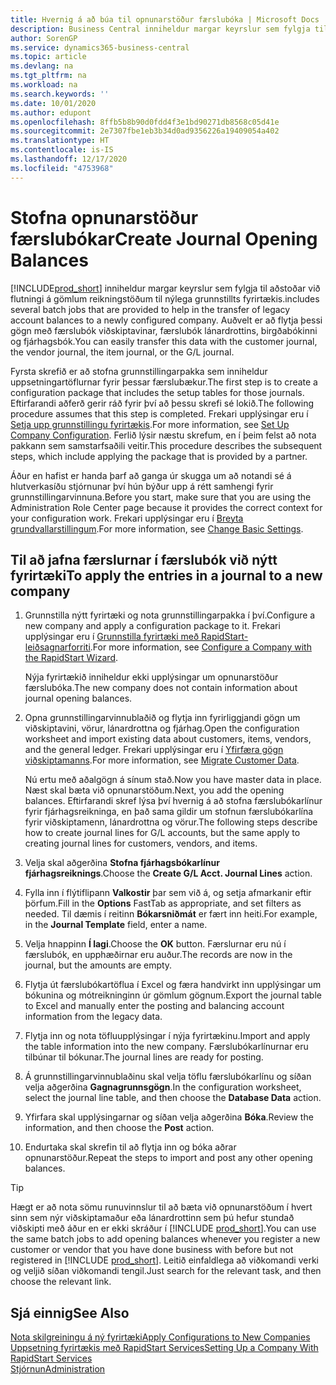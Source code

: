 ```yaml
---
title: Hvernig á að búa til opnunarstöður færslubóka | Microsoft Docs
description: Business Central inniheldur margar keyrslur sem fylgja til aðstoðar við flutningi á gömlum reikningstöðum til nýlega grunnstillts fyrirtækis. Auðvelt er að flytja þessi gögn með færslubókunum.
author: SorenGP
ms.service: dynamics365-business-central
ms.topic: article
ms.devlang: na
ms.tgt_pltfrm: na
ms.workload: na
ms.search.keywords: ''
ms.date: 10/01/2020
ms.author: edupont
ms.openlocfilehash: 8ffb5b8b90d0fdd4f3e1bd90271db8568c05d41e
ms.sourcegitcommit: 2e7307fbe1eb3b34d0ad9356226a19409054a402
ms.translationtype: HT
ms.contentlocale: is-IS
ms.lasthandoff: 12/17/2020
ms.locfileid: "4753968"
---
```

# <a name="create-journal-opening-balances"></a><span data-ttu-id="b51dc-104">Stofna opnunarstöður færslubókar</span><span class="sxs-lookup"><span data-stu-id="b51dc-104">Create Journal Opening Balances</span></span>

[!INCLUDE[prod_short](includes/prod_short.md)] <span data-ttu-id="b51dc-105">inniheldur margar keyrslur sem fylgja til aðstoðar við flutningi á gömlum reikningstöðum til nýlega grunnstillts fyrirtækis.</span><span class="sxs-lookup"><span data-stu-id="b51dc-105">includes several batch jobs that are provided to help in the transfer of legacy account balances to a newly configured company.</span></span> <span data-ttu-id="b51dc-106">Auðvelt er að flytja þessi gögn með færslubók viðskiptavinar, færslubók lánardrottins, birgðabókinni og fjárhagsbók.</span><span class="sxs-lookup"><span data-stu-id="b51dc-106">You can easily transfer this data with the customer journal, the vendor journal, the item journal, or the G/L journal.</span></span>

<span data-ttu-id="b51dc-107">Fyrsta skrefið er að stofna grunnstillingarpakka sem inniheldur uppsetningartöflurnar fyrir þessar færslubækur.</span><span class="sxs-lookup"><span data-stu-id="b51dc-107">The first step is to create a configuration package that includes the setup tables for those journals.</span></span> <span data-ttu-id="b51dc-108">Eftirfarandi aðferð gerir ráð fyrir því að þessu skrefi sé lokið.</span><span class="sxs-lookup"><span data-stu-id="b51dc-108">The following procedure assumes that this step is completed.</span></span> <span data-ttu-id="b51dc-109">Frekari upplýsingar eru í [Setja upp grunnstillingu fyrirtækis](admin-set-up-company-configuration.md).</span><span class="sxs-lookup"><span data-stu-id="b51dc-109">For more information, see [Set Up Company Configuration](admin-set-up-company-configuration.md).</span></span> <span data-ttu-id="b51dc-110">Ferlið lýsir næstu skrefum, en í þeim felst að nota pakkann sem samstarfsaðili veitir.</span><span class="sxs-lookup"><span data-stu-id="b51dc-110">This procedure describes the subsequent steps, which include applying the package that is provided by a partner.</span></span>  

<span data-ttu-id="b51dc-111">Áður en hafist er handa þarf að ganga úr skugga um að notandi sé á hlutverkasíðu stjórnunar því hún býður upp á rétt samhengi fyrir grunnstillingarvinnuna.</span><span class="sxs-lookup"><span data-stu-id="b51dc-111">Before you start, make sure that you are using the Administration Role Center page because it provides the correct context for your configuration work.</span></span> <span data-ttu-id="b51dc-112">Frekari upplýsingar eru í [Breyta grundvallarstillingum](ui-change-basic-settings.md).</span><span class="sxs-lookup"><span data-stu-id="b51dc-112">For more information, see [Change Basic Settings](ui-change-basic-settings.md).</span></span>

## <a name="to-apply-the-entries-in-a-journal-to-a-new-company"></a><span data-ttu-id="b51dc-113">Til að jafna færslurnar í færslubók við nýtt fyrirtæki</span><span class="sxs-lookup"><span data-stu-id="b51dc-113">To apply the entries in a journal to a new company</span></span>

1. <span data-ttu-id="b51dc-114">Grunnstilla nýtt fyrirtæki og nota grunnstillingarpakka í því.</span><span class="sxs-lookup"><span data-stu-id="b51dc-114">Configure a new company and apply a configuration package to it.</span></span> <span data-ttu-id="b51dc-115">Frekari upplýsingar eru í [Grunnstilla fyrirtæki með RapidStart-leiðsagnarforriti](admin-how-to-configure-a-company-with-the-rapidstart-wizard.md).</span><span class="sxs-lookup"><span data-stu-id="b51dc-115">For more information, see [Configure a Company with the RapidStart Wizard](admin-how-to-configure-a-company-with-the-rapidstart-wizard.md).</span></span>  

    <span data-ttu-id="b51dc-116">Nýja fyrirtækið inniheldur ekki upplýsingar um opnunarstöður færslubóka.</span><span class="sxs-lookup"><span data-stu-id="b51dc-116">The new company does not contain information about journal opening balances.</span></span>  

2. <span data-ttu-id="b51dc-117">Opna grunnstillingarvinnublaðið og flytja inn fyrirliggjandi gögn um viðskiptavini, vörur, lánardrottna og fjárhag.</span><span class="sxs-lookup"><span data-stu-id="b51dc-117">Open the configuration worksheet and import existing data about customers, items, vendors, and the general ledger.</span></span> <span data-ttu-id="b51dc-118">Frekari upplýsingar eru í [Yfirfæra gögn viðskiptamanns](admin-migrate-customer-data.md).</span><span class="sxs-lookup"><span data-stu-id="b51dc-118">For more information, see [Migrate Customer Data](admin-migrate-customer-data.md).</span></span>  

    <span data-ttu-id="b51dc-119">Nú ertu með aðalgögn á sínum stað.</span><span class="sxs-lookup"><span data-stu-id="b51dc-119">Now you have master data in place.</span></span> <span data-ttu-id="b51dc-120">Næst skal bæta við opnunarstöðum.</span><span class="sxs-lookup"><span data-stu-id="b51dc-120">Next, you add the opening balances.</span></span> <span data-ttu-id="b51dc-121">Eftirfarandi skref lýsa því hvernig á að stofna færslubókarlínur fyrir fjárhagsreikninga, en það sama gildir um stofnun færslubókarlína fyrir viðskiptamenn, lánardrottna og vörur.</span><span class="sxs-lookup"><span data-stu-id="b51dc-121">The following steps describe how to create journal lines for G/L accounts, but the same apply to creating journal lines for customers, vendors, and items.</span></span>  
3. <span data-ttu-id="b51dc-122">Velja skal aðgerðina **Stofna fjárhagsbókarlínur fjárhagsreiknings**.</span><span class="sxs-lookup"><span data-stu-id="b51dc-122">Choose the **Create G/L Acct. Journal Lines** action.</span></span>  
4. <span data-ttu-id="b51dc-123">Fylla inn í flýtiflipann **Valkostir** þar sem við á, og setja afmarkanir eftir þörfum.</span><span class="sxs-lookup"><span data-stu-id="b51dc-123">Fill in the **Options** FastTab as appropriate, and set filters as needed.</span></span> <span data-ttu-id="b51dc-124">Til dæmis í reitinn **Bókarsniðmát** er fært inn heiti.</span><span class="sxs-lookup"><span data-stu-id="b51dc-124">For example, in the **Journal Template** field, enter a name.</span></span>  
5. <span data-ttu-id="b51dc-125">Velja hnappinn **Í lagi**.</span><span class="sxs-lookup"><span data-stu-id="b51dc-125">Choose the **OK** button.</span></span> <span data-ttu-id="b51dc-126">Færslurnar eru nú í færslubók, en upphæðirnar eru auður.</span><span class="sxs-lookup"><span data-stu-id="b51dc-126">The records are now in the journal, but the amounts are empty.</span></span>  
6. <span data-ttu-id="b51dc-127">Flytja út færslubókartöflua í Excel og færa handvirkt inn upplýsingar um bókunina og mótreikninginn úr gömlum gögnum.</span><span class="sxs-lookup"><span data-stu-id="b51dc-127">Export the journal table to Excel and manually enter the posting and balancing account information from the legacy data.</span></span>
7. <span data-ttu-id="b51dc-128">Flytja inn og nota töfluupplýsingar í nýja fyrirtækinu.</span><span class="sxs-lookup"><span data-stu-id="b51dc-128">Import and apply the table information into the new company.</span></span> <span data-ttu-id="b51dc-129">Færslubókarlínurnar eru tilbúnar til bókunar.</span><span class="sxs-lookup"><span data-stu-id="b51dc-129">The journal lines are ready for posting.</span></span>  
8. <span data-ttu-id="b51dc-130">Á grunnstillingarvinnublaðinu skal velja töflu færslubókarlínu og síðan velja aðgerðina **Gagnagrunnsgögn**.</span><span class="sxs-lookup"><span data-stu-id="b51dc-130">In the configuration worksheet, select the journal line table, and then choose the **Database Data** action.</span></span>  
9. <span data-ttu-id="b51dc-131">Yfirfara skal upplýsingarnar og síðan velja aðgerðina **Bóka**.</span><span class="sxs-lookup"><span data-stu-id="b51dc-131">Review the information, and then choose the **Post** action.</span></span>  
10. <span data-ttu-id="b51dc-132">Endurtaka skal skrefin til að flytja inn og bóka aðrar opnunarstöður.</span><span class="sxs-lookup"><span data-stu-id="b51dc-132">Repeat the steps to import and post any other opening balances.</span></span>  

> [!TIP]
> <span data-ttu-id="b51dc-133">Hægt er að nota sömu runuvinnslur til að bæta við opnunarstöðum í hvert sinn sem nýr viðskiptamaður eða lánardrottinn sem þú hefur stundað viðskipti með áður en er ekki skráður í [!INCLUDE [prod_short](includes/prod_short.md)].</span><span class="sxs-lookup"><span data-stu-id="b51dc-133">You can use the same batch jobs to add opening balances whenever you register a new customer or vendor that you have done business with before but not registered in [!INCLUDE [prod_short](includes/prod_short.md)].</span></span> <span data-ttu-id="b51dc-134">Leitið einfaldlega að viðkomandi verki og veljið síðan viðkomandi tengil.</span><span class="sxs-lookup"><span data-stu-id="b51dc-134">Just search for the relevant task, and then choose the relevant link.</span></span>

## <a name="see-also"></a><span data-ttu-id="b51dc-135">Sjá einnig</span><span class="sxs-lookup"><span data-stu-id="b51dc-135">See Also</span></span>

[<span data-ttu-id="b51dc-136">Nota skilgreiningu á ný fyrirtæki</span><span class="sxs-lookup"><span data-stu-id="b51dc-136">Apply Configurations to New Companies</span></span>](admin-apply-configuration-to-new-companies.md)  
[<span data-ttu-id="b51dc-137">Uppsetning fyrirtækis með RapidStart Services</span><span class="sxs-lookup"><span data-stu-id="b51dc-137">Setting Up a Company With RapidStart Services</span></span>](admin-set-up-a-company-with-rapidstart.md)  
[<span data-ttu-id="b51dc-138">Stjórnun</span><span class="sxs-lookup"><span data-stu-id="b51dc-138">Administration</span></span>](admin-setup-and-administration.md)  
